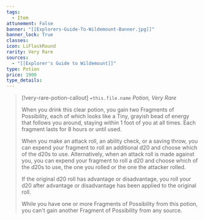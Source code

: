 ```yaml
---
tags:
  - Item
attunement: False
banner: "[[Explorers-Guide-To-Wildemount-Banner.jpg]]"
banner_lock: True
classes:
icon: LiFlaskRound
rarity: Very Rare
sources:
  - "[[Explorer's Guide to Wildemount]]"
type: Potion
price: 1900
type_details: 
---
```

>[!very-rare-potion-callout] `=this.file.name`
>*Potion, Very Rare*
>
>When you drink this clear potion, you gain two Fragments of Possibility, each of which looks like a Tiny, grayish bead of energy that follows you around, staying within 1 foot of you at all times. Each fragment lasts for 8 hours or until used.
>
>When you make an attack roll, an ability check, or a saving throw, you can expend your fragment to roll an additional d20 and choose which of the d20s to use. Alternatively, when an attack roll is made against you, you can expend your fragment to roll a d20 and choose which of the d20s to use, the one you rolled or the one the attacker rolled.
>
>If the original d20 roll has advantage or disadvantage, you roll your d20 after advantage or disadvantage has been applied to the original roll.
>
>While you have one or more Fragments of Possibility from this potion, you can't gain another Fragment of Possibility from any source.
>
>
